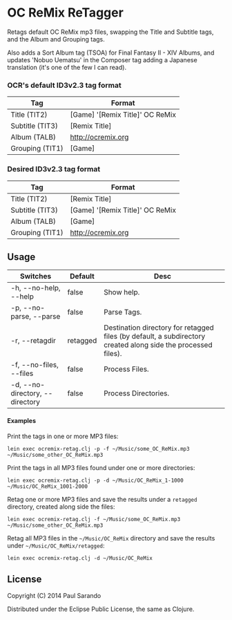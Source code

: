 OC ReMix ReTagger
================

Retags default OC ReMix mp3 files, swapping the Title and Subtitle tags, and the Album and Grouping tags.

Also adds a Sort Album tag (TSOA) for Final Fantasy II - XIV Albums, and updates 'Nobuo Uematsu' in the Composer tag adding a Japanese translation (it's one of the few I can read).

### OCR's default ID3v2.3 tag format

| Tag | Format |
| --- | --- |
| Title (TIT2) | [Game] '[Remix Title]' OC ReMix |
| Subtitle (TIT3) | [Remix Title] |
| Album (TALB) | http://ocremix.org |
| Grouping (TIT1) | [Game] |

### Desired ID3v2.3 tag format

| Tag | Format |
| --- | --- |
| Title (TIT2) | [Remix Title] |
| Subtitle (TIT3) | [Game] '[Remix Title]' OC ReMix |
| Album (TALB) | [Game] |
| Grouping (TIT1) | http://ocremix.org |

## Usage

| Switches | Default | Desc |
| -------- | ------- | ----
| -h, --no-help, --help | false | Show help. |
| -p, --no-parse, --parse | false | Parse Tags. |
| -r, --retagdir | retagged | Destination directory for retagged files (by default, a subdirectory created along side the processed files). |
| -f, --no-files, --files | false | Process Files. |
| -d, --no-directory, --directory | false | Process Directories. |

#### Examples

Print the tags in one or more MP3 files:

    lein exec ocremix-retag.clj -p -f ~/Music/some_OC_ReMix.mp3 ~/Music/some_other_OC_ReMix.mp3

Print the tags in all MP3 files found under one or more directories:

    lein exec ocremix-retag.clj -p -d ~/Music/OC_ReMix_1-1000 ~/Music/OC_ReMix_1001-2000


Retag one or more MP3 files and save the results under a `retagged` directory, created along side the files:

    lein exec ocremix-retag.clj -f ~/Music/some_OC_ReMix.mp3 ~/Music/some_other_OC_ReMix.mp3

Retag all MP3 files in the `~/Music/OC_ReMix` directory and save the results under `~/Music/OC_ReMix/retagged`:

    lein exec ocremix-retag.clj -d ~/Music/OC_ReMix

## License

Copyright (C) 2014 Paul Sarando

Distributed under the Eclipse Public License, the same as Clojure.

